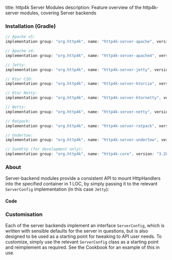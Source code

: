 title: http4k Server Modules
description: Feature overview of the http4k-server modules, covering Server backends

### Installation (Gradle)

```groovy
// Apache v5: 
implementation group: "org.http4k", name: "http4k-server-apache", version: "3.284.0"

// Apache v4: 
implementation group: "org.http4k", name: "http4k-server-apache4", version: "3.284.0"

// Jetty: 
implementation group: "org.http4k", name: "http4k-server-jetty", version: "3.284.0"

// Ktor CIO: 
implementation group: "org.http4k", name: "http4k-server-ktorcio", version: "3.284.0"

// Ktor Netty: 
implementation group: "org.http4k", name: "http4k-server-ktornetty", version: "3.284.0"

// Netty: 
implementation group: "org.http4k", name: "http4k-server-netty", version: "3.284.0"

// Ratpack: 
implementation group: "org.http4k", name: "http4k-server-ratpack", version: "3.284.0"

// Undertow: 
implementation group: "org.http4k", name: "http4k-server-undertow", version: "3.284.0"

// SunHttp (for development only): 
implementation group: "org.http4k", name: "http4k-core", version: "3.284.0"
```

### About
Server-backend modules provide a consistent API to mount HttpHandlers into the specified container in 1 LOC, by 
simply passing it to the relevant `ServerConfig` implementation (in this case `Jetty`):

#### Code [<img class="octocat"/>](https://github.com/http4k/http4k/blob/master/src/docs/guide/modules/servers/example_http.kt)

<script src="https://gist-it.appspot.com/https://github.com/http4k/http4k/blob/master/src/docs/guide/modules/servers/example_http.kt"></script>

### Customisation
Each of the server backends implement an interface `ServerConfig`, which is written with sensible defaults for the server in questions, 
but is also designed to be used as a starting point for tweaking to API user needs. To customize, simply use the relevant `ServerConfig` 
class as a starting point and reimplement as required. See the Cookbook for an example of this in use.
